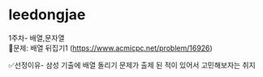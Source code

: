 # leedongjae

1주차- 배열,문자열  
📎문제: 배열 뒤집기1 (https://www.acmicpc.net/problem/16926)  

✅선정이유- 삼성 기출에 배열 돌리기 문제가 출제 된 적이 있어서 고민해보자는 취지
